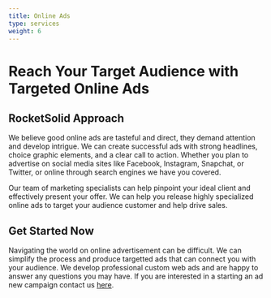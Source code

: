 ```yaml
---
title: Online Ads
type: services
weight: 6
---
```


# Reach Your Target Audience with Targeted Online Ads

## RocketSolid Approach

We believe good online ads are tasteful and direct, they demand attention and develop intrigue. We can create successful ads with strong headlines, choice graphic elements, and a clear call to action. Whether you plan to advertise on social media sites like Facebook, Instagram, Snapchat, or Twitter, or online through search engines we have you covered.

Our team of marketing specialists can help pinpoint your ideal client and effectively present your offer. We can help you release highly specialized online ads to target your audience customer and help drive sales.

## Get Started Now

Navigating the world on online advertisement can be difficult. We can simplify the process
and produce targetted ads that can connect you with your audience. We develop professional custom web ads and are happy to answer any questions you may have. If you are interested in a starting an ad new campaign contact us [here](/contact).
